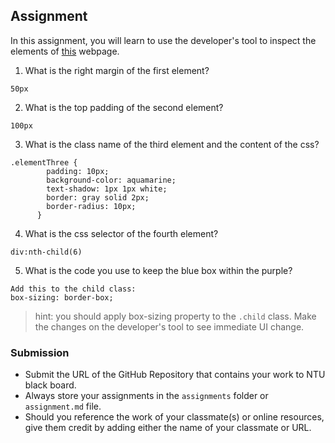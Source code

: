 ## Assignment

In this assignment, you will learn to use the developer's tool to inspect the elements of [this](https://nznznh.csb.app/) webpage.

1. What is the right margin of the first element? 
```
50px
```

2. What is the top padding of the second element?
```
100px
```

3. What is the class name of the third element and the content of the css?
```
.elementThree {
        padding: 10px;
        background-color: aquamarine;
        text-shadow: 1px 1px white;
        border: gray solid 2px;
        border-radius: 10px;
      }
```

4. What is the css selector of the fourth element?
```
div:nth-child(6)
```

5. What is the code you use to keep the blue box within the purple?
```
Add this to the child class:
box-sizing: border-box;
```

> hint: you should apply box-sizing property to the `.child` class. Make the changes on the developer's tool to see immediate UI change.



### Submission 

- Submit the URL of the GitHub Repository that contains your work to NTU black board.
- Always store your assignments in the `assignments` folder or `assignment.md` file.
- Should you reference the work of your classmate(s) or online resources, give them credit by adding either the name of your classmate or URL. 
